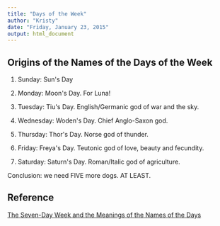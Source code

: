 ```yaml
---
title: "Days of the Week"
author: "Kristy"
date: "Friday, January 23, 2015"
output: html_document
---
```


Origins of the Names of the Days of the Week
--------------

1. Sunday: Sun's Day

2. Monday: Moon's Day. For Luna!

3. Tuesday: Tiu's Day. English/Germanic god of war and the sky.

4. Wednesday: Woden's Day. Chief Anglo-Saxon god.

5. Thursday: Thor's Day. Norse god of thunder.

6. Friday: Freya's Day. Teutonic god of love, beauty and fecundity.

7. Saturday: Saturn's Day. Roman/Italic god of agriculture.

Conclusion: we need FIVE more dogs. AT LEAST.

Reference
-------------

[The Seven-Day Week and the Meanings of the Names of the Days](http://www.crowl.org/lawrence/time/days.html)